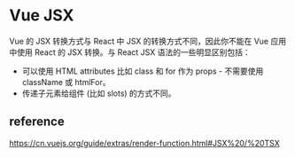 # Vue JSX
Vue 的 JSX 转换方式与 React 中 JSX 的转换方式不同，因此你不能在 Vue 应用中使用 React 的 JSX 转换。与 React JSX 语法的一些明显区别包括：
- 可以使用 HTML attributes 比如 class 和 for 作为 props - 不需要使用 className 或 htmlFor。
- 传递子元素给组件 (比如 slots) 的方式不同。


## reference
https://cn.vuejs.org/guide/extras/render-function.html#JSX%20/%20TSX